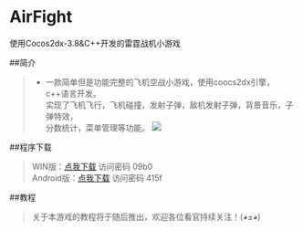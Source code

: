 # AirFight
使用Cocos2dx-3.8&amp;C++开发的雷霆战机小游戏

##简介  
>* 一款简单但是功能完整的飞机空战小游戏，使用coocs2dx引擎，c++语言开发。  
实现了飞机飞行，飞机碰撞，发射子弹，敌机发射子弹，背景音乐，子弹特效，  
分数统计，菜单管理等功能。 
![](http://ww3.sinaimg.cn/large/9c3ad739jw1f2zghqd3btj20i80pc78p.jpg)

##程序下载  
> WIN版：[点我下载](https://yunpan.cn/cqNbNJLnTemSj)  访问密码 09b0  
Android版：[点我下载](https://yunpan.cn/cqN9AjCz8ibBX )  访问密码 415f  

##教程
> 关于本游戏的教程将于随后推出，欢迎各位看官持续关注！(◕ܫ◕) 
